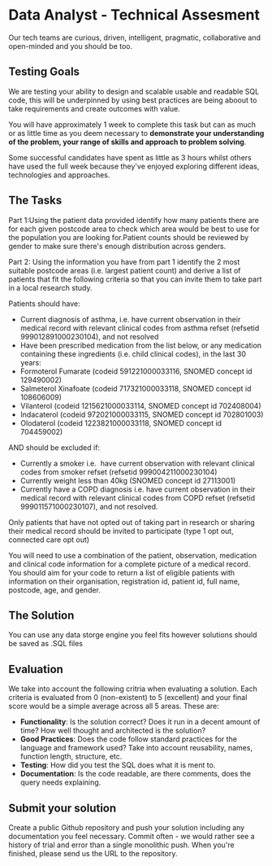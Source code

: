 # Data Analyst - Technical Assesment
Our tech teams are curious, driven, intelligent, pragmatic, collaborative and open-minded and you should be too. 

## Testing Goals
We are testing your ability to design and scalable usable and readable SQL code, this will be underpinned by using best practices are being aboout to take requirements and create outcomes with value.

You will have approximately 1 week to complete this task but can as much or as little time as you deem necessary to **demonstrate your understanding of the problem, your range of skills and approach to problem solving**.

Some successful candidates have spent as little as 3 hours whilst others have used the full week because they've enjoyed exploring different ideas, technologies and approaches. 

## The Tasks

Part 1:Using the patient data provided identify how many patients there are for each given postcode area to check which area would be best to use for the population you are looking for.Patient counts should be reviewed by gender to make sure there's enough distribution across genders.

Part 2:
Using the information you have from part 1 identify the 2 most suitable postcode areas (i.e. largest patient count) and derive a list of patients that fit the following criteria so that you can invite them to take part in a local research study.

Patients should have:
* Current diagnosis of asthma, i.e. have current observation in their medical record with relevant clinical codes from asthma refset (refsetid 999012891000230104), and not resolved
* Have been prescribed medication from the list below, or any medication containing these ingredients (i.e. child clinical codes), in the last 30 years:
 * Formoterol Fumarate (codeid 591221000033116, SNOMED concept id 129490002)
 * Salmeterol Xinafoate (codeid 717321000033118, SNOMED concept id 108606009)
 * Vilanterol (codeid 1215621000033114, SNOMED concept id 702408004)
 * Indacaterol (codeid 972021000033115, SNOMED concept id 702801003)
 * Olodaterol (codeid 1223821000033118, SNOMED concept id 704459002)

AND should be excluded if:
 * Currently a smoker i.e.  have current observation with relevant clinical codes from smoker refset (refsetid 999004211000230104)
 * Currently weight less than 40kg (SNOMED concept id 27113001)
 * Currently have a COPD diagnosis i.e. have current observation in their medical record with relevant clinical codes from COPD refset (refsetid 999011571000230107), and not resolved.

Only patients that have not opted out of taking part in research or sharing their medical record should be invited to participate (type 1 opt out, connected care opt out)

You will need to use a combination of the patient, observation, medication and clinical code information for a complete picture of a medical record. You should aim for your code to return a list of eligible patients with information on their organisation, registration id, patient id, full name, postcode, age, and gender.

## The Solution
You can use any data storge engine you feel fits however solutions should be saved as .SQL files

## Evaluation
We take into account the following critria when evaluating a solution. Each criteria is evaluated from 0 (non-existent) to 5 (excellent) and your final score would be a simple average across all 5 areas. These are:

- **Functionality**: Is the solution correct? Does it run in a decent amount of time? How well thought and architected is the solution?
- **Good Practices**: Does the code follow standard practices for the language and framework used? Take into account reusability, names, function length, structure, etc.
- **Testing**: How did you test the SQL does what it is ment to. 
- **Documentation**: Is the code readable, are there comments, does the query needs explaining.


## Submit your solution	
Create a public Github repository and push your solution including any documentation you feel necessary. Commit often - we would rather see a history of trial and error than a single monolithic push. When you're finished, please send us the URL to the repository. 
